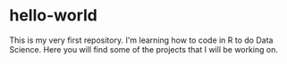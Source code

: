 # hello-world
This is my very first repository. I'm learning how to code in R to do Data Science. Here you will find some of the projects that I will be working on.
